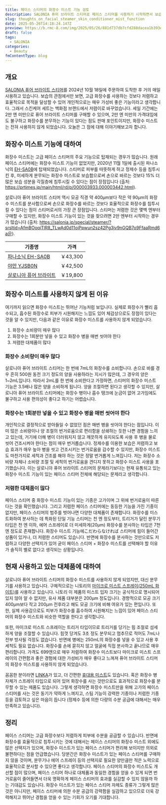 ```yaml
---
title: 페이스 스티머의 화장수 미스트 기능 검토
description: SALONIA 퓨어 브라이트 스티머로 페이스 스티머를 사용하기 시작하면서 보습 효율이 좋아 매일 사용하게 되었습니다. 스킨케어 세트를 백화점 브랜드에서 저렴이로 바꿔도 만족스러울 정도로 효과가 있었지만, 주요 판매 포인트인 화장수 미스트는 사용하지 않게 되었습니다. 그 점에 대해 고찰해 봅니다.
slug: thoughts_on_facial_steamer_skin_conditioner_mist_function
date: 2025-05-26T14:18:24.147Z
preview: https://b.rmc-8.com/img/2025/05/26/881d737db7cfd288dacea1b393e71dfa.jpg
draft: false
tags:
  - SALONIA
categories:
  - Beauty
fmContentType: blog
---
```


## 개요

[SALONIA 퓨어 브라이트 스티머](https://amzn.to/4mz2i7O)를 2024년 10월 18일에 주문하여 도착한 후 거의 매일 사용하고 있습니다. 보습의 관점에서만 보면, 고급 화장수를 사용하는 것보다 저렴하고 효율적으로 목적을 달성할 수 있어 개인적으로는 매우 가성비 좋은 기능이라고 생각합니다. 그래서 스킨케어 세트는 백화점 브랜드에서 저렴이로 바꾸었습니다. 세일 기간에는 2만 엔 미만으로 퓨어 브라이트 스티머를 구매할 수 있으며, 2만 엔 미만의 가격대임에도 불구하고 화장수를 분무하는 기능이 있다는 점도 판매 포인트이지만, 화장수 미스트는 전혀 사용하지 않게 되었습니다. 오늘은 그 점에 대해 이야기해보고자 합니다.

## 화장수 미스트 기능에 대하여

화장수 미스트는 고급 페이스 스티머의 주요 기능으로 탑재되는 경우가 많습니다. 원래 페이스 스티머에는 화장수 미스트 기능이 없었지만, 2020년 11월 1일에 출시된 파나소닉의 [EH-SA0B](https://amzn.to/4kwbub3)에 탑재되었습니다. 스티머로 피부를 따뜻하게 하고 정제수 등을 침투시킨 후, 미세하게 분무되는 화장수 미스트로 보습함으로써 손으로 바르는 것보다 15% 더 많은 보습 성분을 각질층에 침투시킬 수 있다는 점이 장점입니다 (출처: <https://prtimes.jp/main/html/rd/p/000003933.000003442.html>).

살로니아 퓨어 브라이트 스티머 역시 모공 직경 약 400µm보다 작은 약 90µm의 화장수 미스트를 분사함으로써 손으로 화장수를 바르는 것보다 효율적으로 화장수를 침투시킬 수 있다는 점이 스티머로서의 가장 큰 장점입니다. 스티머는 저렴한 것은 몇백 엔부터 구매할 수 있지만, 화장수 미스트 기능이 있는 것을 찾으려면 2만 엔부터 시작하는 경우가 많습니다 (출처: <https://salonia.jp/special/steamer/?srsltid=AfmBOoqiTlR8_TLwAd0d11oiPpwun2sz42Pg3jv9nGQB7o9FfaaRmd6a＠>).

| 기종명                                               | 가격     |
| ---------------------------------------------------- | -------- |
| [파나소닉 EH-SA0B](https://amzn.to/4kwbub3)        | ￥43,300 |
| [야만 YJSB0N](https://amzn.to/3Fz0gnk)             | ￥42,500 |
| [살로니아 퓨어 브라이트](https://amzn.to/3Fj0OxN) | ￥19,800 |

## 화장수 미스트를 사용하지 않게 된 이유

여기까지 읽으면 화장수 미스트는 뛰어난 기능처럼 보입니다. 실제로 화장수가 빨리 흡수되고, 흡수된 화장수로 피부가 시원해지는 느낌도 있어 체감상으로도 장점이 있다는 것을 알 수 있지만, 다음과 같은 이유로 화장수 미스트를 사용하지 않게 되었습니다.

1.  화장수 소비량이 매우 많다
2.  화장수는 1회분만 넣을 수 있고 화장수 병을 매번 씻어야 한다
3.  저렴한 대체품이 많다

### 화장수 소비량이 매우 많다

살로니아 퓨어 브라이트 스티머는 한 번에 7mL의 화장수를 소비합니다. 손으로 바를 경우 흔히 500원 동전 크기 정도의 양을 사용하라는 지시가 많은데, 그 경우의 양은 1~2mL입니다. 따라서 2mL를 한 번에 소비한다고 가정하면, 스티머의 화장수 미스트 기능은 3.5배나 많은 양을 소비하게 됩니다. 양을 조절하면 된다고 생각할 수 있지만, 살로니아 퓨어 브라이트 스티머에는 화장수 병이나 흡수 탱크에 눈금이 없어 고가임에도 불구하고 사용 편의성이 좋다고 하기는 어렵습니다.

### 화장수는 1회분만 넣을 수 있고 화장수 병을 매번 씻어야 한다

개인적으로 결정적으로 받아들일 수 없었던 점은 매번 병을 씻어야 한다는 점입니다. 이미 많은 소비량이나 양 조절의 번거로움으로 편리함을 상쇄하는 듯한 나쁜 경험을 느끼고 있는데, 거기에 더해 병이 더러워지지 않고 깨끗하게 유지되도록 사용 후 병을 물로 씻어 건조시켜야 한다는 점이 매우 번거롭습니다. 정제수를 이용한 보습은 저렴하고 보습 효과가 매우 높아 병을 씻고 건조시키는 번거로움을 감수할 수 있지만, 화장수 미스트도 마찬가지로 세척과 건조를 해야 하는 것은 정말 번거롭게 느껴집니다. 저는 화장수 소비량 자체나 소비량 조절 및 세척의 번거로움을 견디지 못하고 화장수 미스트 사용을 포기했습니다. 이는 살로니아 퓨어 브라이트 스티머의 문제라기보다는 현재 유통되고 있는 화장수 미스트 기능이 있는 페이스 스티머 전체에 해당되는 문제라고 생각합니다.

### 저렴한 대체품이 많다

페이스 스티머 중 화장수 미스트 기능이 있는 기종은 고가이며 그 위에 번거로움이 따른다는 것을 확인했습니다. 그리고 저렴한 페이스 스티머에는 동등한 기능을 가진 기종이 없지만, 페이스 스티머의 범주를 벗어나면 다양한 대체품이 존재합니다. 화장수를 미스트화하여 분사하는 데 특화된 단일 기능 스티머는 천 엔 정도부터, 트리거가 달린 분무기 타입은 천 엔 이하, 에어 스프레이로 더 미세하게(20μm) 화장수를 분사하는 타입은 7천 엔 정도로 존재합니다. 화장수 미스트 기능에こだわらなければ 스티머에 힘이 들어간 상품이 있거나, 더 저렴한 스티머도 있습니다. 반면에 화장수를 분사하는 것만으로도 저렴하고 다양한 선택지가 있어 굳이 페이스 스티머 + 화장수 미스트를 선택해야 할 이유가 솔직히 별로 없다고 생각되는 상황입니다.

## 현재 사용하고 있는 대체품에 대하여

살로니아 퓨어 브라이트 스티머의 화장수 미스트를 사용하지 않게 되었지만, 대신 분무기를 사용하고 있습니다. 구체적으로는 니토리의 [마이크로 미스트 스프레이(250mL 화이트)](https://www.nitori-net.jp/ec/product/8501198s/)를 사용하고 있습니다. 니토리 이 제품의 미스트 입자 크기는 공식적으로 명시되어 있지 않아 알 수 없지만, 유사 제품 대부분은 200μm 정도입니다. 경향적으로 모공 크기 400μm보다 작고 200μm 전후라고 해도 모공 크기에 비해 여유가 있는 편입니다. 또한, 실제 사용감으로도 피부가 화장수를 흡수하여 시원해지는 느낌이 있어 페이스 스티머의 화장수 미스트와 비슷한 역할을 한다고 생각합니다.

또한, 마이크로 미스트 스프레이는 트리거 타입이므로 트리거를 당기는 힘 조절로 섬세하게 양을 조절할 수 있습니다. 힘껏 당겨도 3초 정도 분무되고 멈추므로 적어도 7mL나 전부 방사될 걱정도 없습니다. 반면에 병에는 250mL의 화장수를 넣을 수 있고 사용 후 세척도 필요 없습니다. 화장수를 손에 묻히지 않고 얼굴에 직접 분사하고 끝나므로 매우 편리합니다. 가격도 699엔으로 매우 저렴하여 화장수 미스트보다 마이크로 미스트 스프레이의 간편함과 좋은 경험에 대한 가성비가 매우 좋다고 느껴져 퓨어 브라이트 스티머의 화장수 미스트를 사용하지 않게 되었습니다.

꼼꼼한 분이라면 [LINKA](https://amzn.to/44ViE4m)가 있고, 더 간편한 [휴대용 미스트](https://amzn.to/3ZpiNtl)도 있습니다. 혹은 화장수 병 자체가 스프레이 타입으로 되어 있어 화장수를 사는 것만으로도 효과적으로 화장수를 분무할 수 있는 제품도 있습니다. 그렇게 생각하면 화장수 미스트만을 위해 고가의 페이스 스티머를 사는 것은 동기가 약하게 느껴지고, 스팀 기능이 강력한 기종이나 저렴한 기종 등을 검토하고 싶은 마음이 듭니다 (정제수 등에 의한 다량의 수분 공급에 대해서는 매우 만족하고 있습니다).

## 정리

페이스 스티머는 고급 화장수보다 저렴하게 피부에 수분을 공급할 수 있습니다. 반면에 화장수를 효율적으로 침투시키는 것에 대해서는 페이스 스티머의 화장수 미스트 외에도 많은 선택지가 있으며, 화장수 미스트가 있는 페이스 스티머가 편리해 보이지만 의외로 불편하다는 점을 언급했습니다. 당분간은 화장수 미스트가 있는 페이스 스티머를 구매하지 않을 것이며, 분무기나 에어 스프레이 등의 선택지로 필요한 양만큼만 적은 노력으로 효율적으로 분사할 수 있으면 좋다고 생각합니다. 페이스 스티머의 화장수 미스트도 개선할 점이 많으며, 페이스 스티머 하나로 대체품과 동일한 경험을 얻을 수 있게 되면 번거로움이 줄어들면서 더욱 명확하게 페이스 스티머의 효과를 실감할 수 있지 않을까 하는 기대감도 있습니다. 화장수 미스트가 있는 페이스 스티머 자체도 종류가 그렇게 많은 것은 아니지만, 페이스 스티머에 의한 수분 공급의 강력함을 실감하고 있으므로 더욱 강력해지고 뛰어난 경험을 얻을 수 있는 기회가 오기를 기대합니다.
